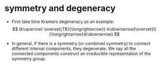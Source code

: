 # symmetry and degeneracy

- First take time Kramers degeneracy as an example:
  $$
  (k\uparrow) \overset{TR}{\longrightarrow}(-k\downarrow)\overset{I}{\longrightarrow}(k\downarrow)
  $$

- In general, if there is a symmetry (or combined symmetry) to connect different internal components, they degenerate. We say all the connected components construct an irreducible representation of the symmetry group.